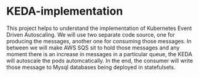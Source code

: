 # KEDA-implementation

This project helps to understand the implementation of Kubernetes Event Driven Autoscaling. We will use two separate code source, one for producing the messages, another one for consuming those messages. In between we will make AWS SQS sit to hold those messages and any moment there is an increase in messages in a particular queue, the KEDA will autoscale the pods automcatically. In the end, the consumer will write those message to Mysql databases being deployed in statefulsets.